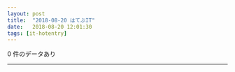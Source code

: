 ```yaml
---
layout: post
title:  "2018-08-20 はてぶIT"
date:   2018-08-20 12:01:30
tags: [it-hotentry]
---
```

0 件のデータあり

<hr>
